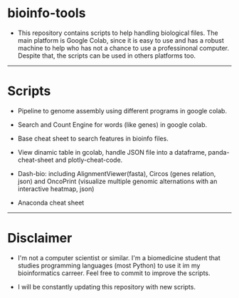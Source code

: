 # bioinfo-tools

* This repository contains scripts to help handling biological files. The main platform is Google Colab, since it is easy to use and has a robust machine to help who has not a chance to use a professinonal computer. Despite that, the scripts can be used in others platforms too.

---

# Scripts

* Pipeline to genome assembly using different programs in google colab.

* Search and Count Engine for words (like genes) in google colab.

* Base cheat sheet to search features in bioinfo files.

* View dinamic table in gcolab, handle JSON file into a dataframe, panda-cheat-sheet and plotly-cheat-code.

* Dash-bio: including AlignmentViewer(fasta), Circos (genes relation, json) and OncoPrint (visualize multiple genomic alternations with an interactive heatmap, json)

* Anaconda cheat sheet

---

# Disclaimer

* I'm not a computer scientist or similar. I'm a biomedicine student that studies programming languages (most Python) to use it im my bioinformatics carreer. Feel free to commit to improve the scripts.

* I will be constantly updating this repository with new scripts.
